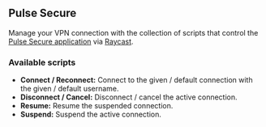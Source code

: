 ## Pulse Secure

Manage your VPN connection with the collection of scripts that control the [Pulse Secure application](https://www.pulsesecure.net/) via [Raycast](http://raycast.com).

### Available scripts

- **Connect / Reconnect:** Connect to the given / default connection with the given / default username.
- **Disconnect / Cancel:** Disconnect / cancel the active connection.
- **Resume:** Resume the suspended connection.
- **Suspend:** Suspend the active connection.
